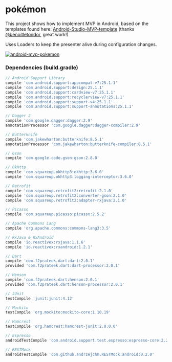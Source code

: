 # pokémon

This project shows how to implement MVP in Android, based on the templates found here: [Android-Studio-MVP-template](https://github.com/benoitletondor/Android-Studio-MVP-template/) (thanks [@benoitletondor](https://github.com/benoitletondor), great work!)

Uses Loaders to keep the presenter alive during configuration changes.

[![android-mvp-pokemon](http://img.youtube.com/vi/UEGBQ6V8V5s/0.jpg)](http://www.youtube.com/watch?v=UEGBQ6V8V5s)

### Dependencies (build.gradle)

```groovy
// Android Support Library
compile 'com.android.support:appcompat-v7:25.1.1'
compile 'com.android.support:design:25.1.1'
compile 'com.android.support:cardview-v7:25.1.1'
compile 'com.android.support:recyclerview-v7:25.1.1'
compile 'com.android.support:support-v4:25.1.1'
compile 'com.android.support:support-annotations:25.1.1'

// Dagger 2
compile 'com.google.dagger:dagger:2.9'
annotationProcessor 'com.google.dagger:dagger-compiler:2.9'

// Butterknife
compile 'com.jakewharton:butterknife:8.5.1'
annotationProcessor 'com.jakewharton:butterknife-compiler:8.5.1'

// Gson
compile 'com.google.code.gson:gson:2.8.0'

// OkHttp
compile 'com.squareup.okhttp3:okhttp:3.6.0'
compile 'com.squareup.okhttp3:logging-interceptor:3.6.0'

// Retrofit
compile 'com.squareup.retrofit2:retrofit:2.1.0'
compile 'com.squareup.retrofit2:converter-gson:2.1.0'
compile 'com.squareup.retrofit2:adapter-rxjava:2.1.0'

// Picasso
compile 'com.squareup.picasso:picasso:2.5.2'

// Apache Commons Lang
compile 'org.apache.commons:commons-lang3:3.5'

// RxJava & RxAndroid
compile 'io.reactivex:rxjava:1.1.6'
compile 'io.reactivex:rxandroid:1.2.1'

// Dart
compile 'com.f2prateek.dart:dart:2.0.1'
provided 'com.f2prateek.dart:dart-processor:2.0.1'

// Henson
compile 'com.f2prateek.dart:henson:2.0.1'
provided 'com.f2prateek.dart:henson-processor:2.0.1'

// JUnit
testCompile 'junit:junit:4.12'

// Mockito
testCompile 'org.mockito:mockito-core:1.10.19'

// Hamcrest
testCompile 'org.hamcrest:hamcrest-junit:2.0.0.0'

// Espresso
androidTestCompile 'com.android.support.test.espresso:espresso-core:2.2.2'

// RESTMock
androidTestCompile 'com.github.andrzejchm.RESTMock:android:0.2.0'
```

